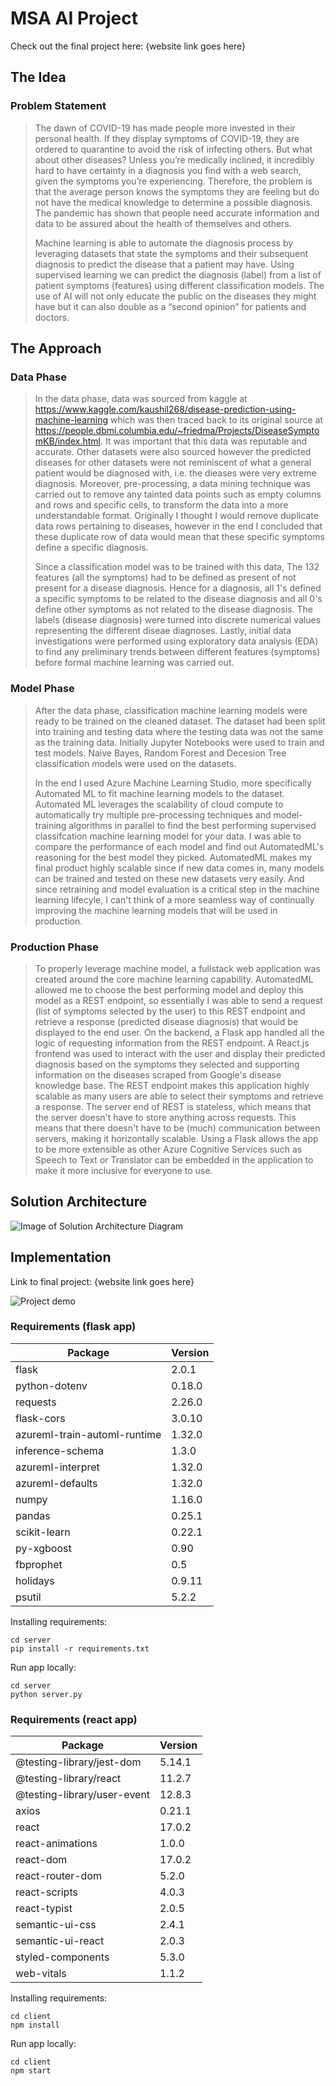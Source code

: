 # MSA AI Project
Check out the final project here: {website link goes here}

## The Idea
### Problem Statement
>The dawn of COVID-19 has made people more invested in their personal health. If they display symptoms of COVID-19, they are ordered to quarantine to avoid the       risk of infecting others. But what about other diseases? Unless you’re medically inclined, it incredibly hard to have certainty in a diagnosis you find with a web   search, given the symptoms you’re experiencing. Therefore, the problem is that the average person knows the symptoms they are feeling but do not have the medical   knowledge to determine a possible diagnosis. The pandemic has shown that people need accurate information and data to be assured about the health of themselves     and others. 
>
>Machine learning is able to automate the diagnosis process by leveraging datasets that state the symptoms and their subsequent diagnosis to predict the disease that a patient may have. Using supervised learning we can predict the diagnosis (label) from a list of patient symptoms (features) using different classification models. The use of AI will not only educate the public on the diseases they might have but it can also double as a “second opinion” for patients and doctors.

## The Approach
### Data Phase
>In the data phase, data was sourced from kaggle at https://www.kaggle.com/kaushil268/disease-prediction-using-machine-learning which was then traced back to its original source at https://people.dbmi.columbia.edu/~friedma/Projects/DiseaseSymptomKB/index.html. It was important that this data was reputable and accurate. Other datasets were also sourced however the predicted diseases for other datasets were not reminiscent of what a general patient would be diagnosed with, i.e. the dieases were very extreme diagnosis. Moreover, pre-processing, a data mining technique was carried out to remove any tainted data points such as empty columns and rows and specific cells, to transform the data into a more understandable format. Originally I thought I would remove duplicate data rows pertaining to diseases, however in the end I concluded that these duplicate row of data would mean that these specific symptoms define a specific diagnosis.
>
>Since a classification model was to be trained with this data, The 132 features (all the symptoms) had to be defined as present of not present for a disease diagnosis. Hence for a diagnosis, all 1's defined a specific symptoms to be related to the disease diagnosis and all 0's define other symptoms as not related to the disease diagnosis. The labels (disease diagnosis) were turned into discrete numerical values representing the different diseae diagnoses. Lastly, initial data investigations were performed using exploratory data analysis (EDA) to find any preliminary trends between different features (symptoms) before formal machine learning was carried out.

### Model Phase
>After the data phase, classification machine learning models were ready to be trained on the cleaned dataset. The dataset had been split into training and testing data where the testing data was not the same as the training data. Initially Jupyter Notebooks were used to train and test models. Naive Bayes, Random Forest and Decesion Tree classification models were used on the datasets.
>
>In the end I used Azure Machine Learning Studio, more specifically Automated ML to fit machine learning models to the dataset. Automated ML leverages the scalability of cloud compute to automatically try multiple pre-processing techniques and model-training algorithms in parallel to find the best performing supervised classifcation machine learning model for your data. I was able to compare the performance of each model and find out AutomatedML's reasoning for the best model they picked. AutomatedML makes my final product highly scalable since if new data comes in, many models can be trained and tested on these new datasets very easily. And since retraining and model evaluation is a critical step in the machine learning lifecyle, I can't think of a more seamless way of continually improving the machine learning models that will be used in production.

### Production Phase
>To properly leverage machine model, a fullstack web application was created around the core machine learning capability. AutomatedML allowed me to choose the best performing model and deploy this model as a REST endpoint, so essentially I was able to send a request (list of symptoms selected by the user) to this REST endpoint and retrieve a response (predicted disease diagnosis) that would be displayed to the end user. On the backend, a Flask app handled all the logic of requesting information from the REST endpoint. A React.js frontend was used to interact with the user and display their predicted diagnosis based on the symptoms they selected and supporting information on the diseases scraped from Google's disease knowledge base. The REST endpoint makes this application highly scalable as many users are able to select their symptoms and retrieve a response. The server end of REST is stateless, which means that the server doesn't have to store anything across requests. This means that there doesn't have to be (much) communication between servers, making it horizontally scalable. Using a Flask allows the app to be more extensible as other Azure Cognitive Services such as Speech to Text or Translator can be embedded in the application to make it more inclusive for everyone to use. 

## Solution Architecture
![Image of Solution Architecture Diagram](https://github.com/yash-chaudhary/careSpot/blob/main/Assets/Solution_Architecture_Diagram.png)

## Implementation
Link to final project: {website link goes here}

![Project demo](https://github.com/yash-chaudhary/careSpot/blob/main/Assets/project_demo.gif)

### Requirements (flask app)
Package | Version
------------ | -------------
flask | 2.0.1
python-dotenv | 0.18.0
requests | 2.26.0
flask-cors | 3.0.10
azureml-train-automl-runtime | 1.32.0
inference-schema | 1.3.0
azureml-interpret | 1.32.0
azureml-defaults | 1.32.0
numpy | 1.16.0
pandas | 0.25.1
scikit-learn | 0.22.1
py-xgboost | 0.90 
fbprophet| 0.5
holidays| 0.9.11
psutil | 5.2.2

Installing requirements:
```
cd server
pip install -r requirements.txt
```

Run app locally:
```
cd server
python server.py
```

### Requirements (react app)
Package | Version
------------ | -------------
@testing-library/jest-dom | 5.14.1
@testing-library/react | 11.2.7
@testing-library/user-event | 12.8.3
axios| 0.21.1
react| 17.0.2
react-animations | 1.0.0
react-dom | 17.0.2
react-router-dom| 5.2.0
react-scripts| 4.0.3
react-typist| 2.0.5
semantic-ui-css| 2.4.1
semantic-ui-react| 2.0.3
styled-components | 5.3.0
web-vitals | 1.1.2

Installing requirements:
```
cd client
npm install
```

Run app locally:
```
cd client
npm start
```



